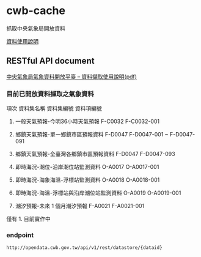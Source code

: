 # cwb-cache
抓取中央氣象局開放資料

[資料使用說明](http://opendata.cwb.gov.tw/usages)

## RESTful API document

[中央氣象局氣象資料開放平臺 – 資料擷取使用說明(pdf)](http://opendata.cwb.gov.tw/opendatadoc/CWB_Opendata_API_V1.1.pdf)

### 目前已開放資料擷取之氣象資料

項次 資料集名稱 資料集編號 資料項編號

1. 一般天氣預報-今明36小時天氣預報 F-C0032 F-C0032-001

2. 鄉鎮天氣預報-單一鄉鎮市區預報資料 F-D0047 F-D0047-001 ~ F-D0047-091

3. 鄉鎮天氣預報-全臺灣各鄉鎮市區預報資料 F-D0047 F-D0047-093

4. 即時海況-潮位-沿岸潮位站監測資料 O-A0017 O-A0017-001

5. 即時海況-海象海溫-浮標站監測資料 O-A0018 O-A0018-001

6. 即時海況-海溫-浮標站與沿岸潮位站監測資料 O-A0019 O-A0019-001

7. 潮汐預報-未來 1 個月潮汐預報 F-A0021 F-A0021-001

僅有 1. 目前實作中

### endpoint

```
http://opendata.cwb.gov.tw/api/v1/rest/datastore/{dataid}
```
